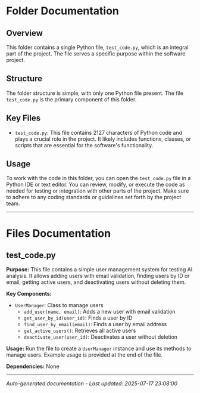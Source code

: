 # Folder Documentation

## Overview
This folder contains a single Python file, `test_code.py`, which is an integral part of the project. The file serves a specific purpose within the software project.

## Structure
The folder structure is simple, with only one Python file present. The file `test_code.py` is the primary component of this folder.

## Key Files
- `test_code.py`: This file contains 2127 characters of Python code and plays a crucial role in the project. It likely includes functions, classes, or scripts that are essential for the software's functionality.

## Usage
To work with the code in this folder, you can open the `test_code.py` file in a Python IDE or text editor. You can review, modify, or execute the code as needed for testing or integration with other parts of the project. Make sure to adhere to any coding standards or guidelines set forth by the project team.

---

# Files Documentation

## test_code.py

**Purpose:** This file contains a simple user management system for testing AI analysis. It allows adding users with email validation, finding users by ID or email, getting active users, and deactivating users without deleting them.

**Key Components:**
- `UserManager`: Class to manage users
  - `add_user(name, email)`: Adds a new user with email validation
  - `get_user_by_id(user_id)`: Finds a user by ID
  - `find_user_by_email(email)`: Finds a user by email address
  - `get_active_users()`: Retrieves all active users
  - `deactivate_user(user_id)`: Deactivates a user without deletion

**Usage:** Run the file to create a `UserManager` instance and use its methods to manage users. Example usage is provided at the end of the file.

**Dependencies:** None

---
*Auto-generated documentation - Last updated: 2025-07-17 23:08:00*
